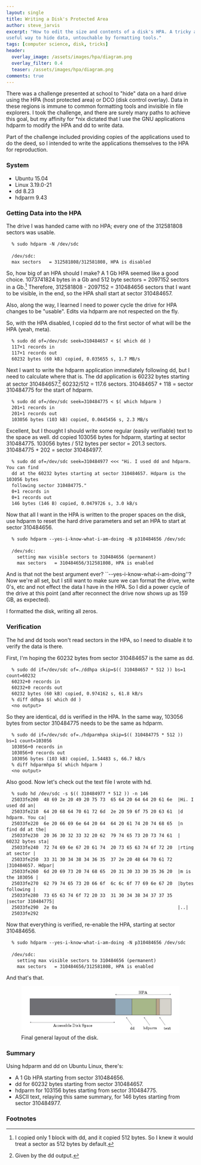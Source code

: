 ```yaml
---
layout: single
title: Writing a Disk's Protected Area
author: steve_jarvis
excerpt: "How to edit the size and contents of a disk's HPA. A tricky and/or
useful way to hide data, untouchable by formatting tools."
tags: [computer science, disk, tricks]
header:
  overlay_image: /assets/images/hpa/diagram.png
  overlay_filter: 0.4
  teaser: /assets/images/hpa/diagram.png
comments: true
---
```


There was a challenge presented at school to "hide" data on a hard drive using
the HPA (host protected area) or DCO (disk control overlay). Data in
these regions is immune to common formatting tools and
invisible in file explorers. I took the challenge, and there are surely many
paths to achieve this goal, but my affinity for *nix dictated that I use the
GNU applications hdparm to modify the HPA and dd to write data.

Part of the challenge included providing copies of the applications used to do
the deed, so I intended to write the applications themselves to the HPA for
reproduction.

### System

* Ubuntu 15.04
* Linux 3.19.0-21
* dd 8.23
* hdparm 9.43

### Getting Data into the HPA
The drive I was handed came with no HPA; every one of the 312581808
sectors was usable.

~~~~~~
  % sudo hdparm -N /dev/sdc

  /dev/sdc:
  max sectors   = 312581808/312581808, HPA is disabled
~~~~~~

So, how big of an HPA should I make? A 1 Gb HPA seemed like a good choice.
1073741824 bytes in a Gb and 512 byte sectors = 2097152 sectors in a Gb.[^1]
Therefore, 312581808 - 2097152 = 310484656 sectors that I want to be visible,
in the end, so the HPA shall start at sector 310484657.

Also, along the way, I learned I need to power cycle the drive for HPA changes
to be "usable". Edits via hdparm are not respected on the fly.

So, with the HPA disabled, I copied dd to the first sector of what will be the
HPA (yeah, meta).

~~~~~~
  % sudo dd of=/dev/sdc seek=310484657 < $( which dd )
  117+1 records in
  117+1 records out
  60232 bytes (60 kB) copied, 0.035655 s, 1.7 MB/s
~~~~~~

Next I want to write the hdparm application immediately following dd, but I need
to calculate where that is. The dd application is 60232 bytes starting at sector
310484657.[^2] 60232/512 = 117.6 sectors. 310484657 + 118 = sector
310484775 for the start of hdparm.

~~~~~~
  % sudo dd of=/dev/sdc seek=310484775 < $( which hdparm )
  201+1 records in
  201+1 records out
  103056 bytes (103 kB) copied, 0.0445456 s, 2.3 MB/s
~~~~~~

Excellent, but I thought I should write some regular (easily verifiable) text to
the space as well. dd copied 103056 bytes for hdparm, starting at sector
310484775. 103056 bytes / 512 bytes per sector = 201.3 sectors.
310484775 + 202 = sector 310484977.

~~~~~~
  % sudo dd of=/dev/sdc seek=310484977 <<< "Hi. I used dd and hdparm. You can find
  dd at the 60232 bytes starting at sector 310484657. Hdparm is the 103056 bytes
  following sector 310484775."
  0+1 records in
  0+1 records out
  146 bytes (146 B) copied, 0.0479726 s, 3.0 kB/s
~~~~~~

Now that all I want in the HPA is written to the proper spaces on the disk, use
hdparm to reset the hard drive parameters and set an HPA to start at sector
310484656.

~~~~~~
  % sudo hdparm --yes-i-know-what-i-am-doing -N p310484656 /dev/sdc

  /dev/sdc:
    setting max visible sectors to 310484656 (permanent)
    max sectors   = 310484656/312581808, HPA is enabled
~~~~~~

And is that not the best argument ever? ``--yes-i-know-what-i-am-doing''?
Now we're all set, but I still want to make sure we can format the drive, write
0's, etc and not effect the data I have in the HPA. So I did a power cycle of
the drive at this point (and after reconnect the drive now shows up as 159 GB,
as expected).

I formatted the disk, writing all zeros.

### Verification

The hd and dd tools won't read sectors in the HPA, so I need to disable it to
verify the data is there.

First, I'm hoping the 60232 bytes from sector 310484657 is the same as dd.

~~~~~~
  % sudo dd if=/dev/sdc of=./ddhpa skip=$(( 310484657 * 512 )) bs=1 count=60232
  60232+0 records in
  60232+0 records out
  60232 bytes (60 kB) copied, 0.974162 s, 61.8 kB/s
  % diff ddhpa $( which dd )
  <no output>
~~~~~~

So they are identical, dd is verified in the HPA. In the same way, 103056 bytes
from sector 310484775 needs to be the same as hdparm.

~~~~~~
  % sudo dd if=/dev/sdc of=./hdparmhpa skip=$(( 310484775 * 512 )) bs=1 count=103056
  103056+0 records in
  103056+0 records out
  103056 bytes (103 kB) copied, 1.54483 s, 66.7 kB/s
  % diff hdparmhpa $( which hdparm )
  <no output>
~~~~~~

Also good. Now let's check out the text file I wrote with hd.

~~~~~~
  % sudo hd /dev/sdc -s $(( 310484977 * 512 )) -n 146
  25033fe200  48 69 2e 20 49 20 75 73  65 64 20 64 64 20 61 6e  |Hi. I used dd an|
  25033fe210  64 20 68 64 70 61 72 6d  2e 20 59 6f 75 20 63 61  |d hdparm. You ca|
  25033fe220  6e 20 66 69 6e 64 20 64  64 20 61 74 20 74 68 65  |n find dd at the|
  25033fe230  20 36 30 32 33 32 20 62  79 74 65 73 20 73 74 61  | 60232 bytes sta|
  25033fe240  72 74 69 6e 67 20 61 74  20 73 65 63 74 6f 72 20  |rting at sector |
  25033fe250  33 31 30 34 38 34 36 35  37 2e 20 48 64 70 61 72  |310484657. Hdpar|
  25033fe260  6d 20 69 73 20 74 68 65  20 31 30 33 30 35 36 20  |m is the 103056 |
  25033fe270  62 79 74 65 73 20 66 6f  6c 6c 6f 77 69 6e 67 20  |bytes following |
  25033fe280  73 65 63 74 6f 72 20 33  31 30 34 38 34 37 37 35  |sector 310484775|
  25033fe290  2e 0a                                             |..|
  25033fe292
~~~~~~

Now that everything is verified, re-enable the HPA, starting at sector
310484656.

~~~~~~
  % sudo hdparm --yes-i-know-what-i-am-doing -N p310484656 /dev/sdc

  /dev/sdc:
    setting max visible sectors to 310484656 (permanent)
    max sectors   = 310484656/312581808, HPA is enabled
~~~~~~

And that's that.

<figure>
    <a href="/assets/images/hpa/diagram.png"><img src="/assets/images/hpa/diagram.png"></a>
    <figcaption>Final general layout of the disk.</figcaption>
</figure>

### Summary
Using hdparm and dd on Ubuntu Linux, there's:

  * A 1 Gb HPA starting from sector 310484656.
  * dd for 60232 bytes starting from sector 310484657.
  * hdparm for 103156 bytes starting from sector 310484775.
  * ASCII text, relaying this same summary, for 146 bytes starting from
    sector 310484977.

### Footnotes

[^1]: I copied only 1 block with dd, and it copied 512 bytes. So I knew it would treat a sector as 512 bytes by default.
[^2]: Given by the dd output.
